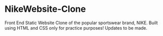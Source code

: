 # NikeWebsite-Clone
Front End Static Website
Clone of the popular sportswear brand, NIKE.
Built using HTML and CSS only for practice purposes!
Updates to be made.

